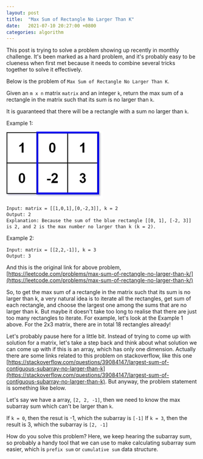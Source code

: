 ```yaml
---
layout: post
title:  "Max Sum of Rectangle No Larger Than K"
date:   2021-07-10 20:27:00 +0800
categories: algorithm
---
```


This post is trying to solve a problem showing up recently in monthly challenge. It's been marked as a hard problem, and it's probably easy to be clueness when first met because it needs to combine several tricks together to solve it effectively.

Below is the problem of `Max Sum of Rectangle No Larger Than K`. 

Given an `m x n` matrix `matrix` and an integer `k`, return the max sum of a rectangle in the matrix such that its sum is no larger than `k`.

It is guaranteed that there will be a rectangle with a sum no larger than `k`.

Example 1:

![Grid Sum](https://github.com/ywchang/ywchang.github.io/blob/master/_imgs/2021-07-10-example-grid-sum.jpeg?raw=true)

```
Input: matrix = [[1,0,1],[0,-2,3]], k = 2
Output: 2
Explanation: Because the sum of the blue rectangle [[0, 1], [-2, 3]] is 2, and 2 is the max number no larger than k (k = 2).
```

Example 2:

```
Input: matrix = [[2,2,-1]], k = 3
Output: 3
```

And this is the original link for above problem, [https://leetcode.com/problems/max-sum-of-rectangle-no-larger-than-k/](https://leetcode.com/problems/max-sum-of-rectangle-no-larger-than-k/)

So, to get the max sum of a rectangle in the matrix such that its sum is no larger than k, a very natural idea is to iterate all the rectangles, get sum of each rectangle, and choose the largest one among the sums that are no larger than k. But maybe it doesn't take too long to realise that there are just too many rectangles to iterate. For example, let's look at the Example 1 above. For the 2x3 matrix, there are in total 18 rectangles already!

Let's probably pause here for a little bit. Instead of trying to come up with solution for a matrix, let's take a step back and think about what solution we can come up with if this is an array, which has only one dimension. Actually there are some links related to this problem on stackoverflow, like this one [https://stackoverflow.com/questions/39084147/largest-sum-of-contiguous-subarray-no-larger-than-k](https://stackoverflow.com/questions/39084147/largest-sum-of-contiguous-subarray-no-larger-than-k). But anyway, the problem statement is something like below. 

Let's say we have a array, `[2, 2, -1]`, then we need to know the max subarray sum which can't be larger than `k`.

If `k = 0`, then the resut is -1, which the subarray is `[-1]`
If `k = 3`, then the result is 3, which the subarray is `[2, -1]`

How do you solve this problem? Here, we keep hearing the subarray sum, so probably a handy tool that we can use to make calculating subarray sum easier, which is `prefix sum` or `cumulative sum` data structure.



<script src="https://utteranc.es/client.js"
        repo="ywchang/ywchang.github.io"
        issue-term="pathname"
        theme="github-light"
        crossorigin="anonymous"
        async>
</script>










